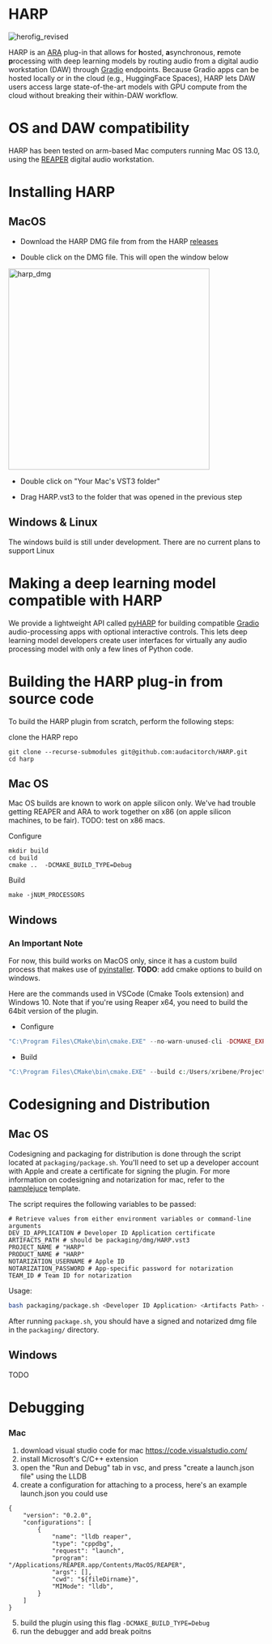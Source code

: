 # HARP
![herofig_revised](https://github.com/audacitorch/HARP/assets/26678616/c4f5cdbb-aaff-4196-b9d2-3b6f69130856)

HARP is an [ARA](https://www.synchroarts.com/blog/what-is-ara) plug-in that allows for **h**osted, **a**synchronous, **r**emote **p**rocessing with deep learning models by routing audio from a digital audio workstation (DAW) through [Gradio](https://www.gradio.app) endpoints. Because Gradio apps can be hosted locally or in the cloud (e.g., HuggingFace Spaces), HARP lets  DAW users access large state-of-the-art models with GPU compute from the cloud without breaking their within-DAW workflow.

# OS and DAW compatibility 
HARP has been tested on arm-based Mac computers running Mac OS 13.0, using the [REAPER](https://www.reaper.fm) digital audio workstation. 

# Installing HARP
## MacOS
* Download the HARP DMG file from from the HARP [releases](https://github.com/audacitorch/HARP/releases)

* Double click on the DMG file. This will open the window below
<img width="397" alt="harp_dmg" src="https://github.com/audacitorch/HARP/assets/26678616/61acf9f3-8e00-4b85-9433-77366b262e19">

* Double click on "Your Mac's VST3 folder"
 
* Drag HARP.vst3 to the folder that was opened in the previous step

## Windows & Linux
The windows build is still under development. There are no current plans to support Linux

# Making a deep learning model compatible with HARP
We provide a lightweight API called [pyHARP](https://github.com/audacitorch/pyharp) for building compatible [Gradio](https://www.gradio.app) audio-processing apps with optional interactive controls. This lets deep learning model developers create user interfaces for virtually any audio processing model with only a few lines of Python code.

# Building the HARP plug-in from source code
To build the HARP plugin from scratch, perform the following steps:

clone the HARP repo
```
git clone --recurse-submodules git@github.com:audacitorch/HARP.git
cd harp
```


## Mac OS

Mac OS builds are known to work on apple silicon only. We've had trouble getting REAPER and ARA to work together on x86 (on apple silicon machines, to be fair). TODO: test on x86 macs.

Configure
```
mkdir build
cd build
cmake ..  -DCMAKE_BUILD_TYPE=Debug 
```

Build
```
make -jNUM_PROCESSORS
```

## Windows

### An Important Note
For now, this build works on MacOS only, since it has a custom build process that makes use of [pyinstaller](https://pyinstaller.org/en/stable/usage.html). 
**TODO**: add cmake options to build on windows. 

Here are the commands used in VSCode (Cmake Tools extension) and Windows 10.
Note that if you're using Reaper x64, you need to build the 64bit version of the plugin.

- Configure

```php
"C:\Program Files\CMake\bin\cmake.EXE" --no-warn-unused-cli -DCMAKE_EXPORT_COMPILE_COMMANDS:BOOL=TRUE -SC:/Users/xribene/Projects/audacitorch/plugin_sandbox -Bc:/Users/xribene/Projects/audacitorch/plugin_sandbox/build -G "Visual Studio 17 2022" -T host=x64 -A win64
```
- Build
```php
"C:\Program Files\CMake\bin\cmake.EXE" --build c:/Users/xribene/Projects/audacitorch/plugin_sandbox/build --config Debug --target ALL_BUILD -j 14 --
```

# Codesigning and Distribution

## Mac OS

Codesigning and packaging for distribution is done through the script located at `packaging/package.sh`.
You'll need to set up a developer account with Apple and create a certificate for signing the plugin.
For more information on codesigning and notarization for mac, refer to the [pamplejuce](https://github.com/sudara/pamplejuce) template. 

The script requires the following  variables to be passed:
```
# Retrieve values from either environment variables or command-line arguments
DEV_ID_APPLICATION # Developer ID Application certificate
ARTIFACTS_PATH # should be packaging/dmg/HARP.vst3
PROJECT_NAME # "HARP"
PRODUCT_NAME # "HARP"
NOTARIZATION_USERNAME # Apple ID
NOTARIZATION_PASSWORD # App-specific password for notarization
TEAM_ID # Team ID for notarization
```

Usage:
```bash
bash packaging/package.sh <Developer ID Application> <Artifacts Path> <Project Name> <Product Name> <Notarization Username> <Notarization Password> <Team ID>
```


After running `package.sh`, you should have a signed and notarized dmg file in the `packaging/` directory.

## Windows

TODO

# Debugging
### Mac
1. download visual studio code for mac https://code.visualstudio.com/
2. install Microsoft's C/C++ extension
3. open the "Run and Debug" tab in vsc, and press "create a launch.json file" using the LLDB
4. create a configuration for attaching to a process, here's an example launch.json you could use

```
{
    "version": "0.2.0",
    "configurations": [
        {
            "name": "lldb reaper",
            "type": "cppdbg",
            "request": "launch",
            "program": "/Applications/REAPER.app/Contents/MacOS/REAPER",
            "args": [],
            "cwd": "${fileDirname}",
            "MIMode": "lldb",
        }
    ]
}
```

5. build the plugin using this flag `-DCMAKE_BUILD_TYPE=Debug`
6. run the debugger and add break poitns

<!-- ## Thanks -->
<!-- Thanks to [shakfu]() for their help getting the relocatable python working for Mac OS,  and to Ryan Devens for meaningful conversations on the subject of JUCE and ARA programming.  -->
